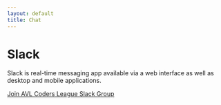 ```yaml
---
layout: default
title: Chat
---
```


# Slack

Slack is real-time messaging app available via a web interface as well as desktop and mobile applications.


[Join AVL Coders League Slack Group](https://join.slack.com/t/avlcoders/shared_invite/zt-k9yez1tv-2nBJlf51XWwJWf5PTNTyjA)

